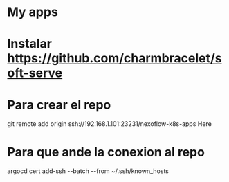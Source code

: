 # My apps

# Instalar https://github.com/charmbracelet/soft-serve


# Para crear el repo
git remote add origin ssh://192.168.1.101:23231/nexoflow-k8s-apps
Here

# Para que ande la conexion al repo
argocd cert add-ssh --batch --from ~/.ssh/known_hosts
